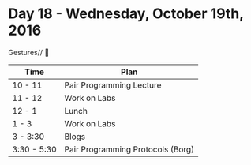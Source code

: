# Day 18 - Wednesday, October 19th, 2016

Gestures// :blue_heart:


Time        |   Plan   |
----------------|-------
10 - 11       | Pair Programming Lecture
11 - 12 | Work on Labs
12 - 1    | Lunch
1 - 3 | Work on Labs
3 - 3:30     | Blogs
3:30 - 5:30 | Pair Programming Protocols (Borg)
